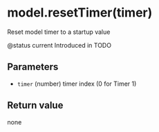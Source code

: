 # model.resetTimer(timer)

Reset model timer to a startup value

@status current Introduced in TODO

## Parameters

* `timer` (number) timer index (0 for Timer 1)

## Return value

none
